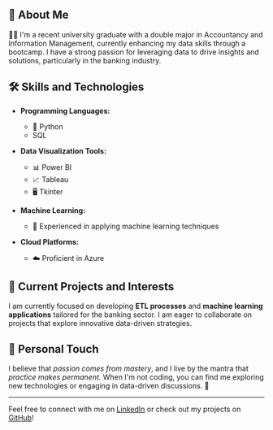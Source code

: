 ## 🌟 About Me

👩‍🎓 I'm a recent university graduate with a double major in Accountancy and Information Management, currently enhancing my data skills through a bootcamp. I have a strong passion for leveraging data to drive insights and solutions, particularly in the banking industry.

## 🛠️ Skills and Technologies

- **Programming Languages:** 
  - 🐍 Python 
  - SQL

- **Data Visualization Tools:** 
  - 📊 Power BI 
  - 📈 Tableau 
  - 🖥️ Tkinter

- **Machine Learning:** 
  - 🤖 Experienced in applying machine learning techniques

- **Cloud Platforms:** 
  - ☁️ Proficient in Azure

## 🚀 Current Projects and Interests

I am currently focused on developing **ETL processes** and **machine learning applications** tailored for the banking sector. I am eager to collaborate on projects that explore innovative data-driven strategies.

## 💬 Personal Touch

I believe that *passion comes from mastery*, and I live by the mantra that *practice makes permanent*. When I'm not coding, you can find me exploring new technologies or engaging in data-driven discussions. 🌟

---

Feel free to connect with me on [LinkedIn](https://www.linkedin.com/in/paulngkp) or check out my projects on [GitHub](https://github.com/Kpn23)!